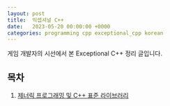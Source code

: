 ```yaml
---
layout: post
title:  익셉셔널 C++
date:   2023-05-20 00:00:00 +0000
categories: programming cpp exceptional_cpp korean
---
```


게임 개발자의 시선에서 본 Exceptional C++ 정리 글입니다.

## 목차

1. [제너릭 프로그래밍 및 C++ 표준 라이브러리](/_posts/2023-05-20-exceptional-cpp-01-kr.md)